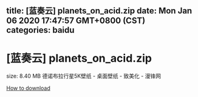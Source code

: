 
title: [蓝奏云]   planets_on_acid.zip
date: Mon Jan 06 2020 17:47:57 GMT+0800 (CST)    
categories: baidu
---

# [蓝奏云]   planets_on_acid.zip
size: 8.40 MB
 德诺布拉行星5K壁纸 - 桌面壁纸 - 致美化 - 漫锋网
 

[How to download](https://bpcam.bemobtrk.com/go/2ceec3aa-1ca2-46d6-b9ff-aaa5c184517c?jno=3651)